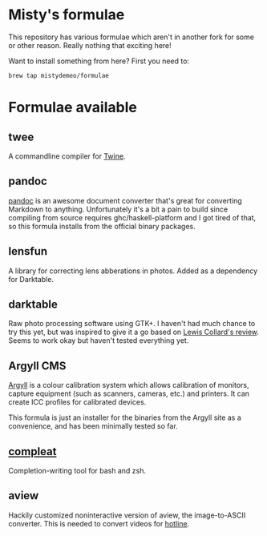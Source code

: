 Misty's formulae
================

This repository has various formulae which aren't in another fork for
some or other reason. Really nothing that exciting here!

Want to install something from here? First you need to:
```
brew tap mistydemeo/formulae
```

Formulae available
==================

twee
----

A commandline compiler for [Twine](http://gimcrackd.com/etc/src/).

pandoc
------
[pandoc](http://johnmacfarlane.net/pandoc/) is an awesome document converter that's great for converting Markdown to anything. Unfortunately it's a bit a pain to build since compiling from source requires ghc/haskell-platform and I got tired of that, so this formula installs from the official binary packages.

lensfun
-------

A library for correcting lens abberations in photos. Added as a
dependency for Darktable.

darktable
---------

Raw photo processing software using GTK+. I haven't had much chance to
try this yet, but was inspired to give it a go based on
[Lewis Collard's review](http://lewiscollard.com/tmp/darktable-linux-review/).
Seems to work okay but haven't tested everything yet.

Argyll CMS
----------

[Argyll](http://www.argyllcms.com/) is a colour calibration system which
allows calibration of monitors, capture equipment (such as scanners,
cameras, etc.) and printers. It can create ICC profiles for calibrated
devices.

This formula is just an installer for the binaries from the Argyll site
as a convenience, and has been minimally tested so far.

[compleat](http://limpet.net/mbrubeck/2009/10/30/compleat.html)
--------

Completion-writing tool for bash and zsh.

aview
-----

Hackily customized noninteractive version of aview, the image-to-ASCII converter. This is needed to convert videos for [hotline](https://github.com/mistydemeo/hotline).
